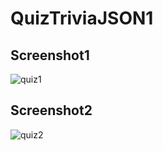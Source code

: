 # QuizTriviaJSON1

## Screenshot1
![quiz1](https://user-images.githubusercontent.com/31789869/30237977-6d61e49a-955b-11e7-9455-bc2ec976302a.png)

## Screenshot2
![quiz2](https://user-images.githubusercontent.com/31789869/30237986-8209694a-955b-11e7-815a-7478c0d05546.png)
